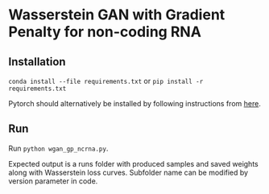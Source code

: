 # Wasserstein GAN with Gradient Penalty for non-coding RNA

## Installation
```conda install --file requirements.txt``` or ```pip install -r requirements.txt```

Pytorch should alternatively be installed by following instructions from
[here](https://pytorch.org/).

## Run
Run ```python wgan_gp_ncrna.py```.

Expected output is a runs folder with produced samples and saved weights along
with Wasserstein loss curves.
Subfolder name can be modified by version parameter in code.

